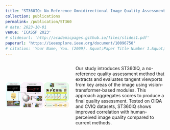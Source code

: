 ```yaml
---
title: "ST360IQ: No-Reference Omnidirectional Image Quality Assessment with Spherical Vision Transformers"
collection: publications
permalink: /publication/ST360
# date: 2023-10-01
venue: 'ICASSP 2023'
# slidesurl: 'http://academicpages.github.io/files/slides1.pdf'
paperurl: 'https://ieeexplore.ieee.org/document/10096750'
# citation: 'Your Name, You. (2009). &quot;Paper Title Number 1.&quot; <i>Journal 1</i>. 1(1).'
---
```


<div style="display: flex; align-items: center;">
  <img src="images/ST360.png" alt="360° Image" style="width: 200px; margin-right: 20px;">
  <p>
    Our study introduces ST360IQ, a no-reference quality assessment method that extracts and evaluates tangent viewports from key areas of the image using vision-transformer-based modules. This approach aggregates scores to produce a final quality assessment. Tested on OIQA and CVIQ datasets, ST360IQ shows improved correlation with human-perceived image quality compared to current methods.
  </p>
</div>



